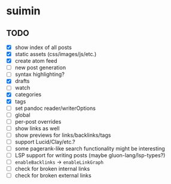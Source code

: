 # suimin

## TODO

- [x] show index of all posts
- [x] static assets (css/images/js/etc.)
- [x] create atom feed
- [ ] new post generation
- [ ] syntax highlighting?
- [x] drafts
- [ ] watch
- [x] categories
- [x] tags
- [ ] set pandoc reader/writerOptions
 - [ ] global
 - [ ] per-post overrides
- [ ] show links as well
- [ ] show previews for links/backlinks/tags
- [ ] support Lucid/Clay/etc.?
- [ ] some pagerank-like search functionality might be interesting
- [ ] LSP support for writing posts (maybe gluon-lang/lsp-types?)
- [ ] `enableBacklinks` -> `enableLinkGraph`
- [ ] check for broken internal links
- [ ] check for broken external links
